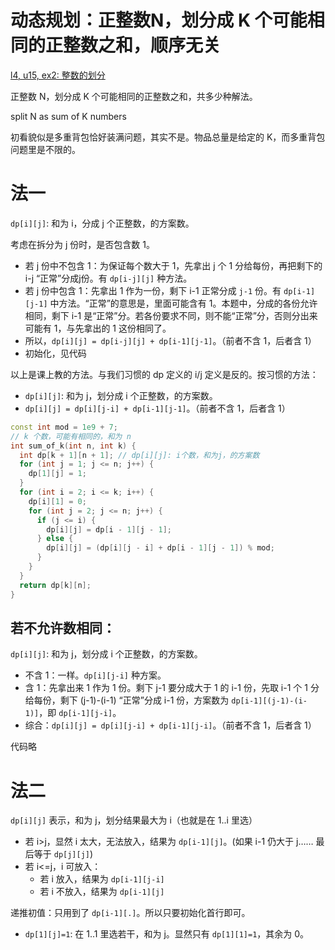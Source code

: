 # 动态规划：正整数N，划分成 K 个可能相同的正整数之和，顺序无关


[l4, u15, ex2: 整数的划分](https://oj.youdao.com/course/13/83/1#/1/9427)

正整数 N，划分成 K 个可能相同的正整数之和，共多少种解法。

split N as sum of K numbers

初看貌似是多重背包恰好装满问题，其实不是。物品总量是给定的 K，而多重背包问题里是不限的。

# 法一

`dp[i][j]`: 和为 i，分成 j 个正整数，的方案数。

考虑在拆分为 j 份时，是否包含数 1。
* 若 j 份中不包含 1：为保证每个数大于 1，先拿出 j 个 1 分给每份，再把剩下的 i-j “正常”分成j份。有 `dp[i-j][j]` 种方法。
* 若 j 份中包含 1：先拿出 1 作为一份，剩下 i-1 正常分成 `j-1` 份。有 `dp[i-1][j-1]` 中方法。“正常”的意思是，里面可能含有 1。本题中，分成的各份允许相同，剩下 i-1 是“正常”分。若各份要求不同，则不能“正常”分，否则分出来可能有 1，与先拿出的 1 这份相同了。
* 所以，`dp[i][j] = dp[i-j][j] + dp[i-1][j-1]`。（前者不含 1，后者含 1）
* 初始化，见代码

以上是课上教的方法。与我们习惯的 dp 定义的 i/j 定义是反的。按习惯的方法：
* `dp[i][j]`: 和为 j，划分成 i 个正整数，的方案数。
* `dp[i][j] = dp[i][j-i] + dp[i-1][j-1]`。（前者不含 1，后者含 1）

```cpp
const int mod = 1e9 + 7;
// k 个数，可能有相同的，和为 n
int sum_of_k(int n, int k) {
  int dp[k + 1][n + 1]; // dp[i][j]: i个数，和为j，的方案数
  for (int j = 1; j <= n; j++) {
    dp[1][j] = 1;
  }
  for (int i = 2; i <= k; i++) {
    dp[i][1] = 0;
    for (int j = 2; j <= n; j++) {
      if (j <= i) {
        dp[i][j] = dp[i - 1][j - 1];
      } else {
        dp[i][j] = (dp[i][j - i] + dp[i - 1][j - 1]) % mod;
      }
    }
  }
  return dp[k][n];
}
```

## 若不允许数相同：

`dp[i][j]`: 和为 j，划分成 i 个正整数，的方案数。
* 不含 1：一样。`dp[i][j-i]` 种方案。
* 含 1：先拿出来 1 作为 1 份。剩下 j-1 要分成大于 1 的 i-1 份，先取 i-1 个 1 分给每份，剩下 (j-1)-(i-1) “正常”分成 i-1 份，方案数为 `dp[i-1][(j-1)-(i-1)]`，即 `dp[i-1][j-i]`。
* 综合：`dp[i][j] = dp[i][j-i] + dp[i-1][j-i]`。（前者不含 1，后者含 1）

代码略

# 法二

`dp[i][j]` 表示，和为 j，划分结果最大为 i（也就是在 1..i 里选）
* 若 i>j，显然 i 太大，无法放入，结果为 `dp[i-1][j]`。(如果 i-1 仍大于 j…… 最后等于 `dp[j][j]`)
* 若 i<=j，i 可放入：
  * 若 i 放入，结果为 `dp[i-1][j-i]`
  * 若 i 不放入，结果为 `dp[i-1][j]`

递推初值：只用到了 `dp[i-1][.]`。所以只要初始化首行即可。
* `dp[1][j]=1`: 在 1..1 里选若干，和为 j。显然只有 `dp[1][1]=1`，其余为 0。






